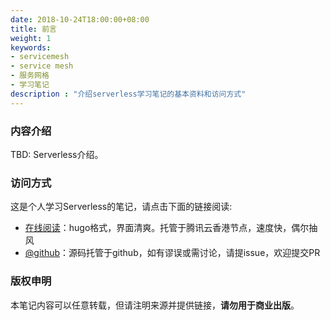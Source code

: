 ```yaml
---
date: 2018-10-24T18:00:00+08:00
title: 前言
weight: 1
keywords:
- servicemesh
- service mesh
- 服务网格
- 学习笔记
description : "介绍serverless学习笔记的基本资料和访问方式"
---
```


### 内容介绍

TBD: Serverless介绍。

### 访问方式

这是个人学习Serverless的笔记，请点击下面的链接阅读:

- [在线阅读](https://skyao.io/learning-serverless/)：hugo格式，界面清爽。托管于腾讯云香港节点，速度快，偶尔抽风
- [@github](https://github.com/skyao/learning-serverless/)：源码托管于github，如有谬误或需讨论，请提issue，欢迎提交PR

### 版权申明

本笔记内容可以任意转载，但请注明来源并提供链接，**请勿用于商业出版**。